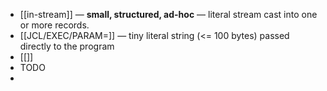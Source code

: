 - [[in-stream]] — **small, structured, ad-hoc** — literal stream cast into one or more records.
- [[JCL/EXEC/PARAM=]] — tiny literal string (<= 100 bytes) passed directly to the program
- [[]]
- TODO
-